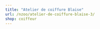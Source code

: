 ```yaml
---
title: "Atelier de coiffure Blaise"
url: /nzoo/atelier-de-coiffure-blaise-3/
shop: coiffeur
---
```

